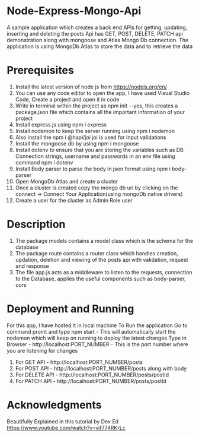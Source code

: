 # Node-Express-Mongo-Api
A sample application which creates a back end APIs for getting, updating, inserting and deleting the posts 
Api has GET, POST, DELETE, PATCH api demonstration along with mongoose and Atlas Mongo Db connection.
The application is using MongoDb Atlas to store the data and to retrieve the data


# Prerequisites
1. Install the latest version of node js from https://nodejs.org/en/
2. You can use any code editor to open the app, I have used Visual Studio Code, Create a project and open it in code
3. Write in terminal within the project as npm init --yes, this creates a package.json file which contains all the important information of your project
4. Install express.js using npm i express
5. Install nodemon to keep the server running using npm i nodemon
6. Also install the  npm i @hapi/joi joi is used for input validations
7. Install the mongoose db by using  npm i mongoose
8. Install dotenv to ensure that you are storing the variables such as DB Connection strings, username and passwords
in an env file using command npm i dotenv
9. Install Body parser to parse the body in json format using npm i body-parser
10. Open MongoDb Atlas and create a cluster
11. Once a cluster is created copy the mongo db url by clicking on the connect -> Connect Your Application(using mongoDb native drivers)
12. Create a user for the cluster as Admin Role user

# Description 
1. The package models contains a model class which is the schema for the database
2. The package route contains a router class which handles creation, updation, deletion and viewing of the posts api with validation, request and response
3. The file app.js acts as a middleware to listen to the requests, connection to the Database, applies the useful components such as body-parser, cors

# Deployment and Running
For this app, I have hosted it in local machine
To Run the application 
Go to command promt and type npm start - This will automatically start the nodemon which will keep on running to deploy the latest changes
Type in Browser - http://localhost:PORT_NUMBER - This is the port number where you are listening for changes

1. For GET API - http://localhost:PORT_NUMBER/posts
2. For POST API - http://localhost:PORT_NUMBER/posts along with body
3. For DELETE API - http://localhost:PORT_NUMBER/posts/postId 
4. For PATCH API - http://localhost:PORT_NUMBER/posts/postId 

# Acknowledgments
Beautifully Explained in this tutorial by Dev Ed 
https://www.youtube.com/watch?v=vjf774RKrLc
